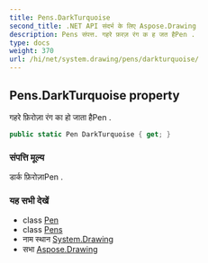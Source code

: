 ```yaml
---
title: Pens.DarkTurquoise
second_title: .NET API संदर्भ के लिए Aspose.Drawing
description: Pens संपत्त. गहरे फ़रज़ रंग क ह जत हैPen .
type: docs
weight: 370
url: /hi/net/system.drawing/pens/darkturquoise/
---
```

## Pens.DarkTurquoise property

गहरे फ़िरोज़ा रंग का हो जाता हैPen .

```csharp
public static Pen DarkTurquoise { get; }
```

### संपत्ति मूल्य

डार्क फ़िरोज़ाPen .

### यह सभी देखें

* class [Pen](../../pen/)
* class [Pens](../)
* नाम स्थान [System.Drawing](../../pens/)
* सभा [Aspose.Drawing](../../../)


